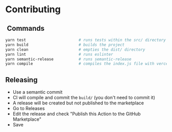# Contributing

##  Commands

```sh
yarn test                       # runs tests within the src/ directory
yarn build                      # builds the project
yarn clean                      # empties the dist/ directory
yarn lint                       # runs eslinter
yarn semantic-release           # runs semantic-release
yarn compile                    # compiles the index.js file with vercel/ncc
```

## Releasing

- Use a semantic commit
- CI will compile and commit the `build/` (you don't need to commit it)
- A release will be created but not published to the marketplace
- Go to Releases
- Edit the release and check "Publish this Action to the GitHub Marketplace"
- Save
